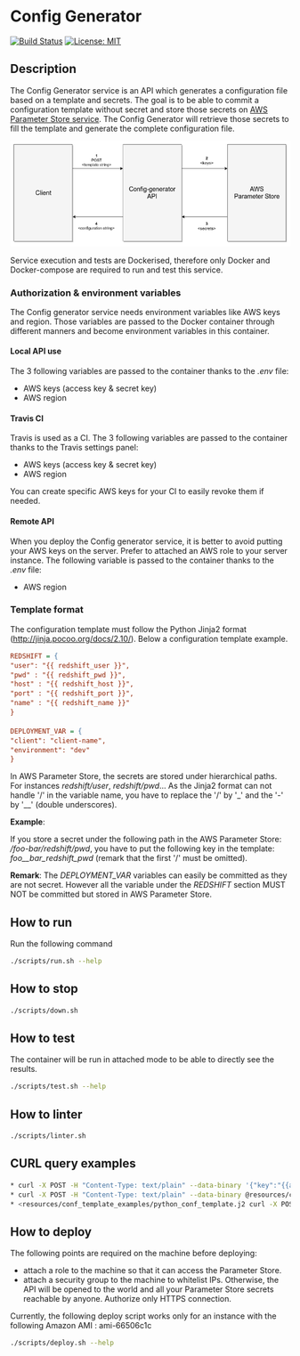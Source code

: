 Config Generator
===

[![Build Status](https://travis-ci.org/ChristopheCluizel/config-generator.svg?branch=master)](https://travis-ci.org/ChristopheCluizel/config-generator)
[![License: MIT](https://img.shields.io/badge/License-MIT-yellow.svg)](https://opensource.org/licenses/MIT)

## Description
The Config Generator service is an API which generates a configuration file based on a template and secrets. The goal is to be able to commit a configuration template without secret and 
store those secrets on [AWS Parameter Store service](https://docs.aws.amazon.com/systems-manager/latest/userguide/systems-manager-paramstore.html). The Config Generator will retrieve those secrets to fill the template and generate the complete configuration file.

![config_generator_archi](resources/schema/archi.png)

Service execution and tests are Dockerised, therefore only Docker and Docker-compose are required to run and test this service.

### Authorization & environment variables
The Config generator service needs environment variables like AWS keys and region. Those variables are passed to the Docker container through different manners and become environment variables in this container.

#### Local API use
The 3 following variables are passed to the container thanks to the *.env* file:
* AWS keys (access key & secret key)
* AWS region

#### Travis CI
Travis is used as a CI. The 3 following variables are passed to the container thanks to the Travis settings panel:
* AWS keys (access key & secret key)
* AWS region

You can create specific AWS keys for your CI to easily revoke them if needed.

#### Remote API
When you deploy the Config generator service, it is better to avoid putting your AWS keys on the server. Prefer to attached an AWS role to your server instance. The following variable is passed to the container thanks to the *.env* file:
* AWS region

### Template format
The configuration template must follow the Python Jinja2 format (http://jinja.pocoo.org/docs/2.10/). Below a configuration template example.

```ini
REDSHIFT = {
"user": "{{ redshift_user }}",
"pwd" : "{{ redshift_pwd }}",
"host" : "{{ redshift_host }}",
"port" : "{{ redshift_port }}",
"name" : "{{ redshift_name }}"
}

DEPLOYMENT_VAR = {
"client": "client-name",
"environment": "dev"
}
```
In AWS Parameter Store, the secrets are stored under hierarchical paths. For instances *redshift/user*, *redshift/pwd*… As the Jinja2 format can not handle '/' in the variable name, you 
have to replace the '/' by '\_' and the '-' by '__' (double underscores).

**Example**:

If you store a secret under the following path in the AWS Parameter Store: */foo-bar/redshift/pwd*, you have to put the following key in the template: *foo__bar_redshift_pwd* (remark that
 the first '/' must be omitted).

**Remark**:
The *DEPLOYMENT_VAR* variables can easily be committed as they are not secret. However all the variable under the *REDSHIFT* section MUST NOT be committed but stored in AWS Parameter Store.

## How to run
Run the following command
```bash
./scripts/run.sh --help
```

## How to stop
```bash
./scripts/down.sh
```

## How to test
The container will be run in attached mode to be able to directly see the results.
```bash
./scripts/test.sh --help
```

## How to linter
```bash
./scripts/linter.sh
```

## CURL query examples
```bash
* curl -X POST -H "Content-Type: text/plain" --data-binary '{"key":"{{all_test_config__generator_test__key}}"}' 'localhost:8000/generate-conf'
* curl -X POST -H "Content-Type: text/plain" --data-binary @resources/conf_template_examples/json_conf_template.j2  'localhost:8000/generate-conf?key_prefix=perso/dev'
* <resources/conf_template_examples/python_conf_template.j2 curl -X POST -H "Content-Type: text/plain" --data-binary @- 'localhost:8000/generate-conf?key_prefix=perso/dev'

```

## How to deploy

The following points are required on the machine before deploying:
* attach a role to the machine so that it can access the Parameter Store.
* attach a security group to the machine to whitelist IPs. Otherwise, the API will be opened to the world and all your Parameter Store secrets reachable by anyone. Authorize only HTTPS connection.

Currently, the following deploy script works only for an instance with the following Amazon AMI : ami-66506c1c
```bash
./scripts/deploy.sh --help
```